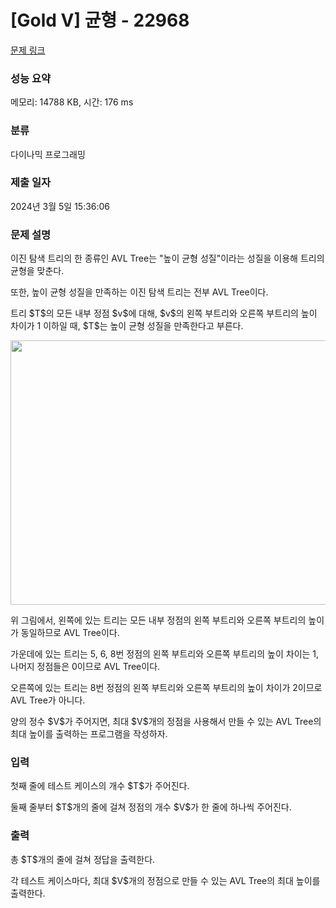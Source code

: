 # [Gold V] 균형 - 22968 

[문제 링크](https://www.acmicpc.net/problem/22968) 

### 성능 요약

메모리: 14788 KB, 시간: 176 ms

### 분류

다이나믹 프로그래밍

### 제출 일자

2024년 3월 5일 15:36:06

### 문제 설명

<p>이진 탐색 트리의 한 종류인 AVL Tree는 "높이 균형 성질"이라는 성질을 이용해 트리의 균형을 맞춘다.</p>

<p>또한, 높이 균형 성질을 만족하는 이진 탐색 트리는 전부 AVL Tree이다.</p>

<p>트리 $T$의 모든 내부 정점 $v$에 대해, $v$의 왼쪽 부트리와 오른쪽 부트리의 높이 차이가 1 이하일 때, $T$는 높이 균형 성질을 만족한다고 부른다.</p>

<p style="text-align: center;"><img alt="" src="" style="height: 423px; width: 1000px;"></p>

<p>위 그림에서, 왼쪽에 있는 트리는 모든 내부 정점의 왼쪽 부트리와 오른쪽 부트리의 높이가 동일하므로 AVL Tree이다.</p>

<p>가운데에 있는 트리는 5, 6, 8번 정점의 왼쪽 부트리와 오른쪽 부트리의 높이 차이는 1, 나머지 정점들은 0이므로 AVL Tree이다.</p>

<p>오른쪽에 있는 트리는 8번 정점의 왼쪽 부트리와 오른쪽 부트리의 높이 차이가 2이므로 AVL Tree가 아니다.</p>

<p>양의 정수 $V$가 주어지면, 최대 $V$개의 정점을 사용해서 만들 수 있는 AVL Tree의 최대 높이를 출력하는 프로그램을 작성하자.</p>

### 입력 

 <p>첫째 줄에 테스트 케이스의 개수 $T$가 주어진다.</p>

<p>둘째 줄부터 $T$개의 줄에 걸쳐 정점의 개수 $V$가 한 줄에 하나씩 주어진다.</p>

### 출력 

 <p>총 $T$개의 줄에 걸쳐 정답을 출력한다.</p>

<p>각 테스트 케이스마다, 최대 $V$개의 정점으로 만들 수 있는 AVL Tree의 최대 높이를 출력한다.</p>

